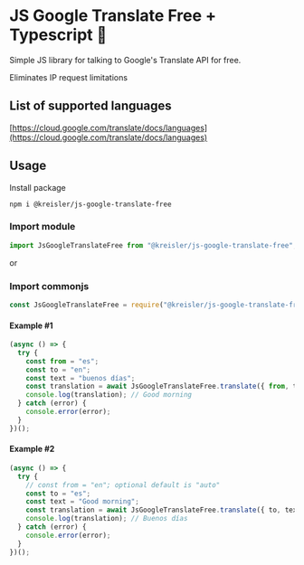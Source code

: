 # JS Google Translate Free + Typescript 🚀

Simple JS library for talking to Google's Translate API for free.

Eliminates IP request limitations

## List of supported languages

[https://cloud.google.com/translate/docs/languages](https://cloud.google.com/translate/docs/languages)

## Usage

Install package

```node
npm i @kreisler/js-google-translate-free
```

### Import module

```mjs
import JsGoogleTranslateFree from "@kreisler/js-google-translate-free";
```

or

### Import commonjs

```cjs
const JsGoogleTranslateFree = require("@kreisler/js-google-translate-free");
```

#### Example #1

```js
(async () => {
  try {
    const from = "es";
    const to = "en";
    const text = "buenos días";
    const translation = await JsGoogleTranslateFree.translate({ from, to, text });
    console.log(translation); // Good morning
  } catch (error) {
    console.error(error);
  }
})();
```

#### Example #2

```js
(async () => {
  try {
    // const from = "en"; optional default is "auto"
    const to = "es";
    const text = "Good morning";
    const translation = await JsGoogleTranslateFree.translate({ to, text });
    console.log(translation); // Buenos días
  } catch (error) {
    console.error(error);
  }
})();
```
